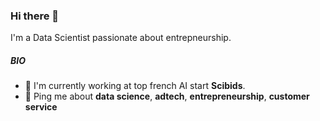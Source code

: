 ### Hi there 👋

I'm a Data Scientist passionate about entrepneurship.

##### BIO

- 🏢 I'm currently working at top french AI start **Scibids**.
- 💬 Ping me about **data science**, **adtech**, **entrepreneurship**, **customer service**

